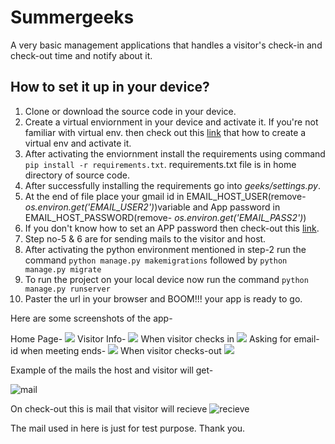 # Summergeeks
A very basic management applications that handles a visitor's check-in and check-out time and notify about it.

## How to set it up in your device?

1. Clone or download the source code in your device.
2. Create a virtual enviornment in your device and activate it. If you're not familiar with virtual env. then check out this [link](https://www.geeksforgeeks.org/python-virtual-environment/) that how to create a virtual env and activate it.
3. After activating the enviornment install the requirements using command `pip install -r requirements.txt`. requirements.txt file is in home directory of source code.
4. After successfully installing the requirements go into *geeks/settings.py*.
5. At the end of file place your gmail id in EMAIL_HOST_USER(remove- *os.environ.get('EMAIL_USER2')*)variable and App password in EMAIL_HOST_PASSWORD(remove- *os.environ.get('EMAIL_PASS2')*)
6. If you don't know how to set an APP password then check-out this [link](https://devanswers.co/create-application-specific-password-gmail/). 
7. Step no-5 & 6 are for sending mails to the visitor and host.
8. After activating the python environment mentioned in step-2 run the command `python manage.py makemigrations` followed by `python manage.py migrate`
9. To run the project on your local device now run the command `python manage.py runserver`
10. Paster the url in your browser and BOOM!!! your app is ready to go.

Here are some screenshots of the app-

Home Page-
![](https://i.imgur.com/2zCnfdF.png)
Visitor Info-
![](https://i.imgur.com/d0Aeo2c.png)
When visitor checks in
![](https://i.imgur.com/HPEZH5s.png)
Asking for email-id when meeting ends-
![](https://i.imgur.com/vs3lQyl.png)
When visitor checks-out
![](https://i.imgur.com/rdqe9bm.png)

Example of the mails the host and visitor will get-

![mail](https://i.imgur.com/oc9p2Ha.png)

On check-out this is mail that visitor will recieve
![recieve](https://i.imgur.com/QpOHr8h.png)

The mail used in here is just for test purpose. Thank you.
